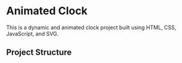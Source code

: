 # Animated Clock

This is a dynamic and animated clock project built using HTML, CSS, JavaScript, and SVG.

## Project Structure

